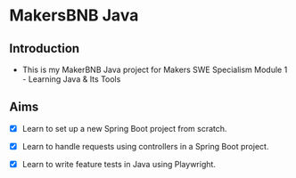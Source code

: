 # MakersBNB Java

## Introduction

- This is my MakerBNB Java project for Makers SWE Specialism Module 1 - Learning Java & Its Tools

## Aims

- [x] Learn to set up a new Spring Boot project from scratch.  
- [x] Learn to handle requests using controllers in a Spring Boot project.
- [x] Learn to write feature tests in Java using Playwright.

